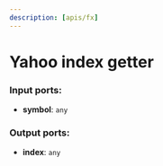 ```yaml
---
description: [apis/fx]
---
```


# Yahoo index getter

### Input ports:

* __symbol__: ` any `

### Output ports:

* __index__: ` any `

